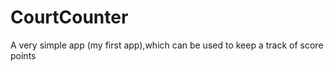 # CourtCounter 
A very simple app (my first app),which can be used to keep a track of score points

